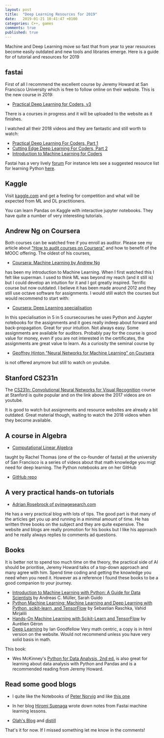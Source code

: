 ```yaml
---
layout: post
title:  "Deep Learning Resources for 2019"
date:   2019-01-21 10:41:47 +0100
categories: C++, games
comments: true
published: true
---
```

<div class="message">
Machine and Deep Learning move so fast that from year to year resources become easily outdated and new tools and libraries emerge. Here is a guide for of tutorial and resources for 2019
</div>


## fastai

First of all I recommend the excellent course by Jeremy Howard at San Francisco University which is free to follow online on their website. This is the new course in 2019:
* [Practical Deep Learning for Coders, v3](https://course.fast.ai)

There is a courses in progress and it will be uploaded to the website as it finishes.

I watched all their 2018 videos and they are fantastic and still worth to watch:
* [Practical Deep Learning For Coders, Part 1](http://course18.fast.ai)
* [Cutting Edge Deep Learning For Coders, Part 2](http://course18.fast.ai/part2.html)
* [Introduction to Machine Learning for Coders](http://course18.fast.ai/ml.html)

Fastai has a very lively [forum](https://forums.fast.ai)
For instance lets see a suggested resource list for learning Python [here](https://forums.fast.ai/t/recommended-python-learning-resources/26888).

## Kaggle

Visit [kaggle.com]() and get a feeling for competition and what will be expected from ML and DL practitioners.

You can learn Pandas on Kaggle with interactive jupyter notebooks. They have quite a number of very interesting tutorials.

## Andrew Ng on Coursera

Both courses can be watched free if you enroll as auditor. Please see my article about ["How to audit courses on Coursera"](xxxx) and how to benefit of the MOOC offering.
The oldest of his courses, 
* [Coursera: Machine Learning by Andrew Ng](https://www.coursera.org/learn/machine-learning)

has been my introduction to Machine Learning. When I first watched this I felt like superman. I used to think ML was beyond my reach (and it still is) but I could develop an intuition for it and I got greatly inspired. Terrific course but now outdated. I believe it has been made around 2012 and they still use octave software for assignments. 
I would still watch the courses but would recommend to start with: 

* [Coursera: Deep Learning specialisation](https://www.coursera.org/specializations/deep-learning)

In this specialisation in 5 in 5 coursecourses he uses Python and Jupyter notebooks for the assignments and it goes really indeep about forward and back-propagation. Great for your intuition. Not always easy. Some assignments are available for auditors. Probably pay for the course is good value for money, even if you are not interested in the certificates, the assignments are great value to learn.
As a curiosity the seminal course by 
* [Geoffrey Hinton "Neural Networks for Machine Learning" on Coursera](https://www.youtube.com/watch?v=OVwEeSsSCHE&t=0s&index=2&list=PLLssT5z_DsK_gyrQ_biidwvPYCRNGI3iv) 

is not offered anymore but still to watch on youtube. 

## Stanford CS231n

The [CS231n: Convolutional Neural Networks for Visual Recognition](http://cs231n.stanford.edu) course at Stanford is quite popular and on the link above the 2017 videos are on youtube. 

It is good to watch but assignments and resource websites are already a bit outdated. Great material though, waiting to watch the 2018 videos when they become available.

## A course in Algebra 

* [Computational Linear Algebra](https://www.youtube.com/playlist?list=PLtmWHNX-gukIc92m1K0P6bIOnZb-mg0hY) 

taught by Rachel Thomas (one of the co-founder of fastai) at the university of San Francisco is a series of videos about that math knowledge you migt need for deep learning. The Python notebooks are on her GitHub 

* [GitHub repo](https://github.com/fastai/numerical-linear-algebra)



## A very practical hands-on tutorials
* [Adrian Rosebrock of pyimagesearch.com](https://www.pyimagesearch.com) 

He has a very practical blog with lots of tips. The good part is that many of the articles get you up and running in a minimal amount of time. He has written three books on the subject and they are quite expensive. The website and blogs are really promotion for his books but I like his approach and he really always replies to comments ad questions. 

## Books
It is better not to spend too much time on the theory, the practical side of AI should be prioritise, Jeremy Howard talks of a top-down approach and many agree with him. Spend time coding and getting the knowledge you need when you need it. However as a reference I found these books to be a good companion to your journey.
* [Introduction to Machine Learning with Python: A Guide for Data Scientists](https://www.oreilly.com/library/view/introduction-to-machine/9781449369880/) by Andreas C. Müller, Sarah Guido
* [Python Machine Learning: Machine Learning and Deep Learning with Python, scikit-learn, and TensorFlow](https://www.packtpub.com/big-data-and-business-intelligence/python-machine-learning-second-edition) by Sebastian Raschka, Vahid Mirjalili
* [Hands-On Machine Learning with Scikit-Learn and TensorFlow](http://shop.oreilly.com/product/0636920052289.do) by Aurélien Géron 
* [Deep Learning](https://www.deeplearningbook.org) by Ian Goodfellow 
Very math centric, a copy is in html version on the website. Would not recommend unless you have very solid basis in math.

This book: 
* Wes McKinney's [Python for Data Analysis, 2nd ed.](http://wesmckinney.com/pages/book.html) is also great for learning about data analysis with Python and Pandas and is a recommended reading from Jeremy Howard.

## Read some good blogs

- I quite like the Notebooks of [Peter Norvig](http://nbviewer.jupyter.org/url/norvig.com/ipython/ProbabilityParadox.ipynb)
and like [this one](http://norvig.com/ipython/)

- In her blog [Hiromi Suenaga](https://medium.com/@hiromi_suenaga/machine-learning-1-lesson-12-6c2512e005a3) wrote down notes from Fastai machine learning lessons.

- [Olah's Blog](http://colah.github.io)
and [distill](https://distill.pub/2018/building-blocks/)

That's it for now. If I missed something let me know in the comments! 



